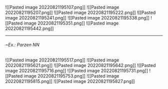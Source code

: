![[Pasted image 20220821195107.png]]
![[Pasted image 20220821195207.png]]
![[Pasted image 20220821195222.png]]
![[Pasted image 20220821195241.png]]
![[Pasted image 20220821195338.png]]
![[Pasted image 20220821195351.png]]
![[Pasted image 20220821195442.png]]

---
###### ~Ex.: Parzen NN
![[Pasted image 20220821195517.png]]
![[Pasted image 20220821195621.png]]
![[Pasted image 20220821195642.png]]
![[Pasted image 20220821195716.png]]
![[Pasted image 20220821195731.png]]
![[Pasted image 20220821195753.png]]
![[Pasted image 20220821195815.png]]
![[Pasted image 20220821195827.png]]

